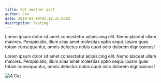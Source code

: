 ```yaml
---
title: Yet another post
author: Jon
date: 2019-04-19T01:10:31.038Z
description: Testing
---
```

Lorem ipsum dolor sit amet consectetur adipisicing elit. Nemo placeat ullam maiores. Perspiciatis, illum alias amet molestias optio sequi. Ipsam quas totam consequuntur, omnis delectus nobis quod odio dolorem dignissimos!

Lorem ipsum dolor sit amet consectetur adipisicing elit. Nemo placeat ullam maiores. Perspiciatis, illum alias amet molestias optio sequi. Ipsam quas totam consequuntur, omnis delectus nobis quod odio dolorem dignissimos!

![A Cat](/img/cat.jpg "Kitty in the tree")
